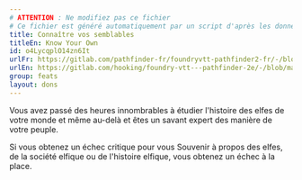 ```yaml
---
# ATTENTION : Ne modifiez pas ce fichier
# Ce fichier est généré automatiquement par un script d'après les données du module Foundry VTT officiel et de sa traduction
title: Connaître vos semblables
titleEn: Know Your Own
id: o4LycqplO14zn6It
urlFr: https://gitlab.com/pathfinder-fr/foundryvtt-pathfinder2-fr/-/blob/master/data/feats/o4LycqplO14zn6It.htm
urlEn: https://gitlab.com/hooking/foundry-vtt---pathfinder-2e/-/blob/master/packs/data/feats.db/know-your-own.json
group: feats
layout: dons
---
```

Vous avez passé des heures innombrables à étudier l'histoire des elfes de votre monde et même au-delà et êtes un savant expert des manière de votre peuple.

Si vous obtenez un échec critique pour vous Souvenir à propos des elfes, de la société elfique ou de l'histoire elfique, vous obtenez un échec à la place.



